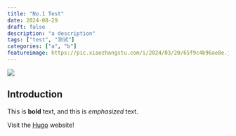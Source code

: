 ```yaml
---
title: "No.1 Test"
date: 2024-08-29
draft: false
description: "a description"
tags: ["test", "测试"]
categories: ["a", "b"]
featureimage: https://pic.xiaozhangstu.com/i/2024/03/20/65f9c4b96ae8e.jpg
---
```

![](https://pic.xiaozhangstu.com/i/2024/03/20/65f9c4b96ae8e.jpg)

## Introduction

This is **bold** text, and this is *emphasized* text.

Visit the [Hugo](https://gohugo.io) website!




